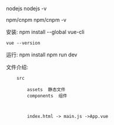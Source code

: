 nodejs
	nodejs -v
	
npm/cnpm
	npm/cnpm -v
	
安装:
	npm install --global vue-cli
	
	vue --version
	
运行:
	npm install
	npm run dev
	
	
文件介绍:

		src
		
			assets  静态文件
			components  组件
			
			
			
			index.html -> main.js ->App.vue